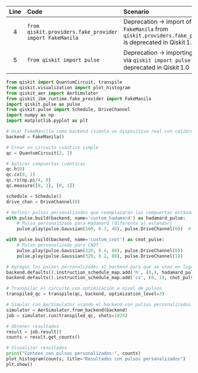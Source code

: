 | Line | Code | Scenario | Reference | Artifact | Refactoring |
| :--: | :--- | :------- | :--------:| :------- | :---------- |
| 4 | `from qiskit.providers.fake_provider import FakeManila` | Deprecation → import of `FakeManila` from `qiskit.providers.fake_provider` is deprecated in Qiskit 1.0 | `aa6cda1f-af91-4940-8d4c-1897f9a56701` | FakeManila | `from qiskit_ibm_runtime.fake_provider import FakeManila` |
| 5 | `from qiskit import pulse` | Deprecation → importing `pulse` via `qiskit import pulse` is deprecated in Qiskit 1.0 | `51d2433e-bdaf-4b3e-8782-e604a1676902` | pulse | `import qiskit.pulse as pulse` |

```python
from qiskit import QuantumCircuit, transpile
from qiskit.visualization import plot_histogram
from qiskit_aer import AerSimulator
from qiskit_ibm_runtime.fake_provider import FakeManila
import qiskit.pulse as pulse
from qiskit.pulse import Schedule, DriveChannel
import numpy as np
import matplotlib.pyplot as plt

# Usar FakeManilla como backend (simula un dispositivo real con calibraciones)
backend = FakeManila()

# Crear un circuito cuántico simple
qc = QuantumCircuit(2, 2)

# Aplicar compuertas cuánticas
qc.h(0)
qc.cx(0, 1)
qc.rz(np.pi/4, 0)
qc.measure([0, 1], [0, 1])

schedule = Schedule()
drive_chan = DriveChannel(0)

# Definir pulsos personalizados que reemplazarán las compuertas estándar
with pulse.build(backend, name='custom_hadamard') as hadamard_pulse:
    # Pulso personalizado para Hadamard (diferente al estándar)
    pulse.play(pulse.Gaussian(160, 0.3, 40), pulse.DriveChannel(0))  # Amplitud diferente

with pulse.build(backend, name='custom_cnot') as cnot_pulse:
    # Pulso personalizado para CNOT
    pulse.play(pulse.Gaussian(320, 0.4, 80), pulse.DriveChannel(0))
    pulse.play(pulse.Gaussian(320, 0.2, 80), pulse.DriveChannel(1))

# Agregar los pulsos personalizados al backend para que se usen en lugar de los estándar
backend.defaults().instruction_schedule_map.add('h', (0,), hadamard_pulse)
backend.defaults().instruction_schedule_map.add('cx', (0, 1), cnot_pulse)

# Transpilar el circuito con optimización a nivel de pulsos
transpiled_qc = transpile(qc, backend, optimization_level=3)

# Simular con AerSimulator usando el backend con pulsos personalizados
simulator = AerSimulator.from_backend(backend)
job = simulator.run(transpiled_qc, shots=1024)

# Obtener resultados
result = job.result()
counts = result.get_counts()

# Visualizar resultados
print("Conteos con pulsos personalizados:", counts)
plot_histogram(counts, title="Resultados con pulsos personalizados")
plt.show()
```
